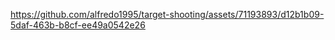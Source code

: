 https://github.com/alfredo1995/target-shooting/assets/71193893/d12b1b09-5daf-463b-b8cf-ee49a0542e26

 
 
